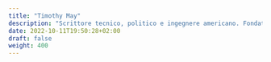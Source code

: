 ```yaml
---
title: "Timothy May"
description: "Scrittore tecnico, politico e ingegnere americano. Fondatore del movimento cypherpunk e autore del Crypto Anarchist Manifesto e del Cyphernomicon."
date: 2022-10-11T19:50:28+02:00
draft: false
weight: 400
---
```


